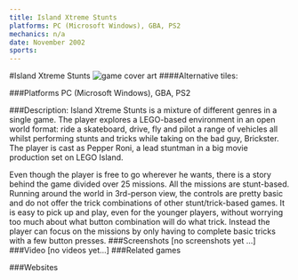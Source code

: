 ```yaml
---
title: Island Xtreme Stunts
platforms: PC (Microsoft Windows), GBA, PS2
mechanics: n/a
date: November 2002
sports: 
---
```

#Island Xtreme Stunts
![game cover art](//images.igdb.com/igdb/image/upload/t_cover_big/orin4xm9chatcf0adskr.jpg "Logo Title Text 1")
####Alternative tiles:

###Platforms
PC (Microsoft Windows), GBA, PS2

###Description:
Island Xtreme Stunts is a mixture of different genres in a single game. The player explores a LEGO-based environment in an open world format: ride a skateboard, drive, fly and pilot a range of vehicles all whilst performing stunts and tricks while taking on the bad guy, Brickster. The player is cast as Pepper Roni, a lead stuntman in a big movie production set on LEGO Island. 
 
Even though the player is free to go wherever he wants, there is a story behind the game divided over 25 missions. All the missions are stunt-based. Running around the world in 3rd-person view, the controls are pretty basic and do not offer the trick combinations of other stunt/trick-based games. It is easy to pick up and play, even for the younger players, without worrying too much about what button combination will do what trick. Instead the player can focus on the missions by only having to complete basic tricks with a few button presses.
###Screenshots
[no screenshots yet ...]
###Video
[no videos yet...]
###Related games

###Websites

